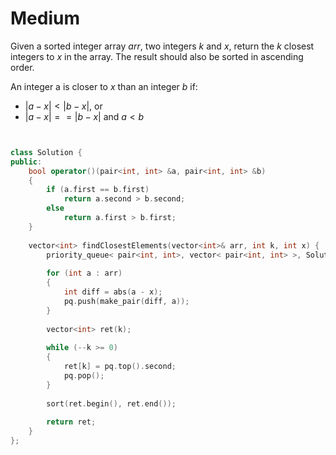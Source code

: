 # Medium

Given a sorted integer array $arr$, two integers $k$ and $x$, return the $k$ closest integers to $x$ in the array. The result should also be sorted in ascending order.

An integer a is closer to $x$ than an integer $b$ if:

- $|a - x| < |b - x|$, or
- $|a - x| == |b - x|$ and $a < b$

```cpp


class Solution {
public:
    bool operator()(pair<int, int> &a, pair<int, int> &b)
    {
        if (a.first == b.first)
            return a.second > b.second;
        else
            return a.first > b.first;
    }
    
    vector<int> findClosestElements(vector<int>& arr, int k, int x) {
        priority_queue< pair<int, int>, vector< pair<int, int> >, Solution > pq;
    
        for (int a : arr)
        {
            int diff = abs(a - x);
            pq.push(make_pair(diff, a));
        }
        
        vector<int> ret(k);
        
        while (--k >= 0)
        {
            ret[k] = pq.top().second;
            pq.pop();
        }
        
        sort(ret.begin(), ret.end());
        
        return ret;
    }
};
```
